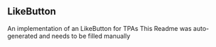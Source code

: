 ## LikeButton
An implementation of an LikeButton for TPAs
This Readme was auto-generated and needs to be filled manually

